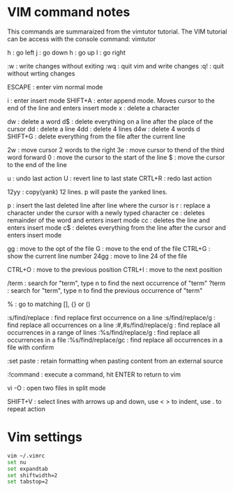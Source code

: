 # VIM command notes

This commands are summaraized from the vimtutor tutorial.
The VIM tutorial can be access with the console command: vimtutor

h            : go left
j            : go down
h            : go up
l            : go right

:w           : write changes without exiting
:wq          : quit vim and write changes
:q!          : quit without wrting changes

ESCAPE       : enter vim normal mode

i            : enter insert mode
SHIFT+A      : enter append mode. Moves cursor to the end of the line and enters insert mode
x            : delete a character

dw           : delete a word
d$           : delete everything on a line after the place of the cursor
dd           : delete a line
4dd          : delete 4 lines
d4w          : delete 4 words
d SHIFT+G    : delete everything from the file after the current line

2w           : move cursor 2 words to the right
3e           : move cursor to thend of the third word forward
0            : move the cursor to the start of the line
$            : move the cursor to the end of the line

u            : undo last action
U            : revert line to last state
CRTL+R       : redo last action

12yy         : copy(yank) 12 lines. p will paste the yanked lines.

p            : insert the last deleted line after line where the cursor is
r            : replace a character under the cursor with a newly typed character
ce           : deletes remainder of the word and enters insert mode
cc           : deletes the line and enters insert mode
c$           : deletes everything from the line after the cursor and enters insert mode

gg           : move to the opt of the file
G            : move to the end of the file
CTRL+G       : show the current line number
24gg         : move to line 24 of the file

CTRL+O       : move to the previous position
CTRL+I       : move to the next position

/term        : search for "term", type n to find the next occurrence of "term"
?term        : search for "term", type n to find the previous occurrence of "term"

%            : go to matching [], {} or ()

:s/find/replace       : find replace first occurrence on a line
:s/find/replace/g     : find replace all occurrences on a line
:#,#s/find/replace/g  : find replace all occurrences in a range of lines
:%s/find/replace/g    : find replace all occurrences in a file
:%s/find/replace/gc   : find replace all occurrences in a file with confirm

:set paste            : retain formatting when pasting content from an external source

:!command             : execute a command, hit ENTER to return to vim

vi -O <file1> <file2> : open two files in split mode

SHIFT+V               : select lines with arrows up and down, use < > to indent, use . to repeat action

# Vim settings

```bash 
vim ~/.vimrc
set nu
set expandtab
set shiftwidth=2
set tabstop=2
```
